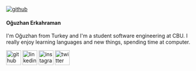 
[<img src='https://i.hizliresim.com/xhu2mos.gif' alt='github'>](https://github.com/oshanbtw)
#### Oğuzhan Erkahraman
I'm Oğuzhan from Turkey and I'm a student software engineering at CBU. I really enjoy learning languages and new things, spending time at computer.



[<img src='https://github.githubassets.com/images/modules/logos_page/Octocat.png' alt='github' height='40'>](https://github.com/oshanbtw)  [<img src='https://icon-library.com/images/linkedin-icon-no-background/linkedin-icon-no-background-8.jpg' alt='linkedin' height='40'>](https://www.linkedin.com/in/oguzhanerkahraman/)  [<img src='http://assets.stickpng.com/thumbs/580b57fcd9996e24bc43c521.png' alt='instagram' height='40'>](https://www.instagram.com/oguzhan.erkahraman/)  [<img src='https://www.freepnglogos.com/uploads/twitter-logo-png/twitter-logo-vector-png-clipart-1.png' alt='twitter' height='40'>](https://twitter.com/oguzhanerkhrmn)  



